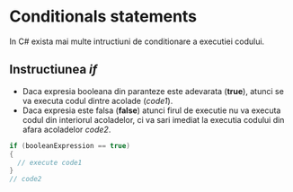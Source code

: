 # Conditionals statements

In C# exista mai multe intructiuni de conditionare a executiei codului.

## Instructiunea *if*

- Daca expresia booleana din paranteze este adevarata (**true**), atunci se va executa codul dintre acolade (*code1*).
- Daca expresia este falsa (**false**) atunci firul de executie nu va executa codul din interiorul acoladelor, ci va sari imediat la executia codului din afara acoladelor *code2*.

```c#
if (booleanExpression == true) 
{
  // execute code1
}
// code2
```
